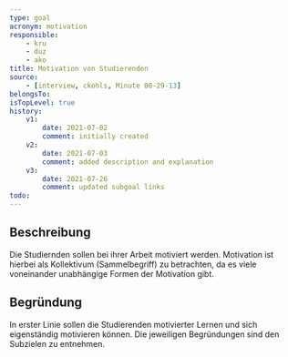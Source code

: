 ```yaml
---
type: goal
acronym: motivation
responsible: 
    - kru
    - duz
    - ako
title: Motivation von Studierenden
source:
    - [interview, ckohls, Minute 00-29-13]
belongsTo: 
isTopLevel: true
history:
    v1:
        date: 2021-07-02
        comment: initially created
    v2:
        date: 2021-07-03
        comment: added description and explanation
    v3:
        date: 2021-07-26
        comment: updated subgoal links
todo: 
---
```


## Beschreibung

Die Studiernden sollen bei ihrer Arbeit motiviert werden. Motivation ist hierbei als Kollektivum (Sammelbegriff) zu betrachten, da es viele voneinander unabhängige Formen der Motivation gibt.

## Begründung

In erster Linie sollen die Studierenden motivierter Lernen und sich eigenständig motivieren können. Die jeweiligen Begründungen sind den Subzielen zu entnehmen.
